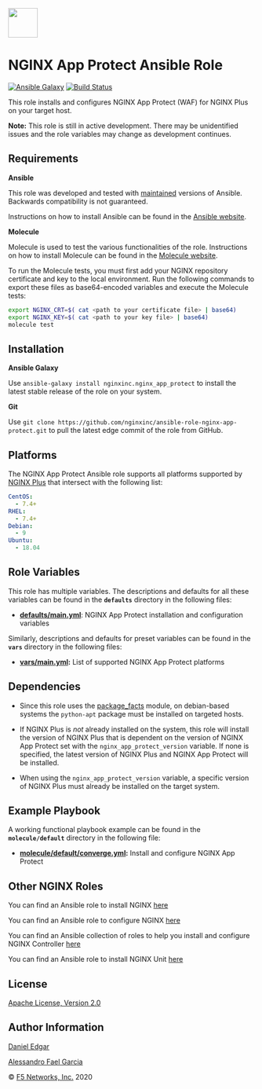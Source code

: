 <img src="images/nap-logo.png" width="60">

NGINX App Protect Ansible Role
==============================

[![Ansible Galaxy](https://img.shields.io/badge/galaxy-nginxinc.nginx-5bbdbf.svg)](https://galaxy.ansible.com/nginxinc/nginx_app_protect)
[![Build Status](https://travis-ci.org/nginxinc/ansible-role-nginx-app-protect.svg?branch=main)](https://travis-ci.org/nginxinc/ansible-role-nginx-app-protect)

This role installs and configures NGINX App Protect (WAF) for NGINX Plus on your target host.

**Note:** This role is still in active development. There may be unidentified issues and the role variables may change as development continues.

Requirements
------------

**Ansible**

This role was developed and tested with [maintained](https://docs.ansible.com/ansible/latest/reference_appendices/release_and_maintenance.html#release-status) versions of Ansible. Backwards compatibility is not guaranteed.

Instructions on how to install Ansible can be found in the [Ansible website](https://docs.ansible.com/ansible/latest/installation_guide/intro_installation.html).

**Molecule**

Molecule is used to test the various functionalities of the role. Instructions on how to install Molecule can be found in the [Molecule website](https://molecule.readthedocs.io/en/stable/installation.html).

To run the Molecule tests, you must first add your NGINX repository certificate and key to the local environment. Run the following commands to export these files as base64-encoded variables and execute the Molecule tests:

``` bash
export NGINX_CRT=$( cat <path to your certificate file> | base64)
export NGINX_KEY=$( cat <path to your key file> | base64)
molecule test
```

Installation
------------

**Ansible Galaxy**

Use `ansible-galaxy install nginxinc.nginx_app_protect` to install the latest stable release of the role on your system.

**Git**

Use `git clone https://github.com/nginxinc/ansible-role-nginx-app-protect.git` to pull the latest edge commit of the role from GitHub.

Platforms
---------

The NGINX App Protect Ansible role supports all platforms supported by [NGINX Plus](https://www.nginx.com/products/technical-specs/) that intersect with the following list:

```yaml
CentOS:
  - 7.4+
RHEL:
  - 7.4+
Debian:
  - 9
Ubuntu:
  - 18.04
```

Role Variables
--------------

This role has multiple variables. The descriptions and defaults for all these variables can be found in the **`defaults`** directory in the following files:

-   **[defaults/main.yml](https://github.com/nginxinc/ansible-role-nginx-app-protect/blob/main/defaults/main.yml)**: NGINX App Protect installation and configuration variables

Similarly, descriptions and defaults for preset variables can be found in the **`vars`** directory in the following files:

-   **[vars/main.yml](https://github.com/nginxinc/ansible-role-nginx-app-protect/blob/main/vars/main.yml):** List of supported NGINX App Protect platforms

Dependencies
------------

-   Since this role uses the [package_facts](https://docs.ansible.com/ansible/latest/modules/package_facts_module.html) module, on debian-based systems the `python-apt` package must be installed on targeted hosts.

-   If NGINX Plus is *not* already installed on the system, this role will install the version of NGINX Plus that is dependent on the version of NGINX App Protect set with the `nginx_app_protect_version` variable. If none is specified, the latest version of NGINX Plus and NGINX App Protect will be installed.

-   When using the `nginx_app_protect_version` variable, a specific version of NGINX Plus must already be installed on the target system.

Example Playbook
----------------

A working functional playbook example can be found in the **`molecule/default`** directory in the following file:

-   **[molecule/default/converge.yml](https://github.com/nginxinc/ansible-role-nginx-app_protect/blob/main/molecule/default/converge.yml):** Install and configure NGINX App Protect

Other NGINX Roles
-----------------

You can find an Ansible role to install NGINX [here](https://github.com/nginxinc/ansible-role-nginx)

You can find an Ansible role to configure NGINX [here](https://github.com/nginxinc/ansible-role-nginx-config)

You can find an Ansible collection of roles to help you install and configure NGINX Controller [here](https://github.com/nginxinc/ansible-collection-nginx_controller)

You can find an Ansible role to install NGINX Unit [here](https://github.com/nginxinc/ansible-role-nginx-unit)

License
-------

[Apache License, Version 2.0](https://github.com/nginxinc/ansible-role-nginx-app-protect/blob/main/LICENSE)

Author Information
------------------

[Daniel Edgar](https://github.com/aknot242)

[Alessandro Fael Garcia](https://github.com/alessfg)

&copy; [F5 Networks, Inc.](https://www.f5.com/) 2020
